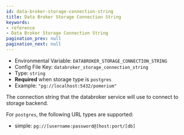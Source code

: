 ```yaml
---
id: data-broker-storage-connection-string
title: Data Broker Storage Connection String
keywords:
- reference
- Data Broker Storage Connection String
pagination_prev: null
pagination_next: null
---
```


- Environmental Variable: `DATABROKER_STORAGE_CONNECTION_STRING`
- Config File Key: `databroker_storage_connection_string`
- Type: `string`
- **Required** when storage type is `postgres`
- Example: `"pg://localhost:5432/pomerium"`

The connection string that the databroker service will use to connect to storage backend.

For `postgres`, the following URL types are supported:

- simple: `pg://[username:password@]host:port/[db]`
